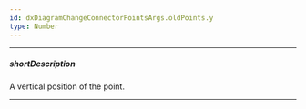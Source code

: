 ```yaml
---
id: dxDiagramChangeConnectorPointsArgs.oldPoints.y
type: Number
---
```

---
##### shortDescription
A vertical position of the point.

---
